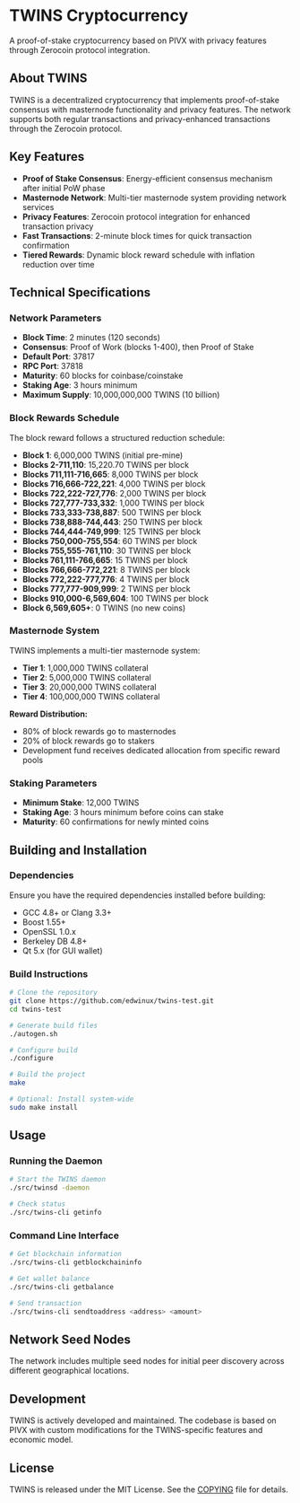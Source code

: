 # TWINS Cryptocurrency

A proof-of-stake cryptocurrency based on PIVX with privacy features through Zerocoin protocol integration.

## About TWINS

TWINS is a decentralized cryptocurrency that implements proof-of-stake consensus with masternode functionality and privacy features. The network supports both regular transactions and privacy-enhanced transactions through the Zerocoin protocol.

## Key Features

- **Proof of Stake Consensus**: Energy-efficient consensus mechanism after initial PoW phase
- **Masternode Network**: Multi-tier masternode system providing network services
- **Privacy Features**: Zerocoin protocol integration for enhanced transaction privacy  
- **Fast Transactions**: 2-minute block times for quick transaction confirmation
- **Tiered Rewards**: Dynamic block reward schedule with inflation reduction over time

## Technical Specifications

### Network Parameters
- **Block Time**: 2 minutes (120 seconds)
- **Consensus**: Proof of Work (blocks 1-400), then Proof of Stake
- **Default Port**: 37817
- **RPC Port**: 37818
- **Maturity**: 60 blocks for coinbase/coinstake
- **Staking Age**: 3 hours minimum
- **Maximum Supply**: 10,000,000,000 TWINS (10 billion)

### Block Rewards Schedule

The block reward follows a structured reduction schedule:

- **Block 1**: 6,000,000 TWINS (initial pre-mine)
- **Blocks 2-711,110**: 15,220.70 TWINS per block
- **Blocks 711,111-716,665**: 8,000 TWINS per block
- **Blocks 716,666-722,221**: 4,000 TWINS per block  
- **Blocks 722,222-727,776**: 2,000 TWINS per block
- **Blocks 727,777-733,332**: 1,000 TWINS per block
- **Blocks 733,333-738,887**: 500 TWINS per block
- **Blocks 738,888-744,443**: 250 TWINS per block
- **Blocks 744,444-749,999**: 125 TWINS per block
- **Blocks 750,000-755,554**: 60 TWINS per block
- **Blocks 755,555-761,110**: 30 TWINS per block
- **Blocks 761,111-766,665**: 15 TWINS per block
- **Blocks 766,666-772,221**: 8 TWINS per block
- **Blocks 772,222-777,776**: 4 TWINS per block
- **Blocks 777,777-909,999**: 2 TWINS per block
- **Blocks 910,000-6,569,604**: 100 TWINS per block
- **Block 6,569,605+**: 0 TWINS (no new coins)

### Masternode System

TWINS implements a multi-tier masternode system:

- **Tier 1**: 1,000,000 TWINS collateral
- **Tier 2**: 5,000,000 TWINS collateral  
- **Tier 3**: 20,000,000 TWINS collateral
- **Tier 4**: 100,000,000 TWINS collateral

**Reward Distribution:**
- 80% of block rewards go to masternodes
- 20% of block rewards go to stakers
- Development fund receives dedicated allocation from specific reward pools

### Staking Parameters

- **Minimum Stake**: 12,000 TWINS
- **Staking Age**: 3 hours minimum before coins can stake
- **Maturity**: 60 confirmations for newly minted coins

## Building and Installation

### Dependencies

Ensure you have the required dependencies installed before building:

- GCC 4.8+ or Clang 3.3+
- Boost 1.55+
- OpenSSL 1.0.x
- Berkeley DB 4.8+
- Qt 5.x (for GUI wallet)

### Build Instructions

```bash
# Clone the repository
git clone https://github.com/edwinux/twins-test.git
cd twins-test

# Generate build files
./autogen.sh

# Configure build
./configure

# Build the project
make

# Optional: Install system-wide
sudo make install
```

## Usage

### Running the Daemon

```bash
# Start the TWINS daemon
./src/twinsd -daemon

# Check status
./src/twins-cli getinfo
```

### Command Line Interface

```bash
# Get blockchain information
./src/twins-cli getblockchaininfo

# Get wallet balance
./src/twins-cli getbalance

# Send transaction
./src/twins-cli sendtoaddress <address> <amount>
```

## Network Seed Nodes

The network includes multiple seed nodes for initial peer discovery across different geographical locations.

## Development

TWINS is actively developed and maintained. The codebase is based on PIVX with custom modifications for the TWINS-specific features and economic model.

## License

TWINS is released under the MIT License. See the [COPYING](COPYING) file for details.
